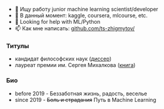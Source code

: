 <!--
### Всем привет 👋
**ts-zhigmytov/ts-zhigmytov/** очень ✨ _важный_ ✨ репозиторий, потому что его `README.md` (этот файл) будет висеть в профиле.

Here are some ideas to get you started:

- 🔭 I’m currently working at Elsevier on various NLP tasks
- 🌱 I’m currently learning ...
- 👯 I’m looking to collaborate on ...
- 🤔 I’m looking for help with ...
- 💬 Ask me about ...
- 📫 How to reach me: ...
- 😄 Pronouns: ...
- ⚡ Fun fact: ...
-->
- 🔭 Ищу работу junior machine learning scientist/developer
- 🌱 В данный момент: kaggle, coursera, mlcourse, etc.
- 🤔 Looking for help with ML/Python 
- 📫 Как мне написать: [github.com/ts-zhigmytov/](https://github.com/ts-zhigmytov/)


### Титулы 
- кандидат философских наук ([диссер](http://www.bsu.ru/dissers/?did=726))
- лауреат премии им. Сергея Михалкова ([книга](https://detlit.ru/kvantonavty.-pyatyy-fakultet/))
 

### Био
- before 2019 - Беззаботная жизнь, радость, веселье
- since 2019 - ~~Боль и страдания~~ Путь в Machine Learning
